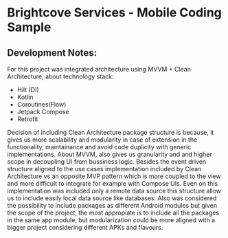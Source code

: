 # Brightcove Services - Mobile Coding Sample

## Development Notes:

For this project was integrated architecture using MVVM + Clean Architecture, about technology stack:

- Hilt (DI)
- Kotlin
- Coroutines(Flow)
- Jetpack Compose
- Retrofit

Decision of including Clean Architecture package structure is because, it gives us more scalability and modularity in case of extension in the functionality, maintainance  and avoid code duplicity with generic implementations.
About MVVM, also gives us granularity and and higher scope in decoupling UI from bussiness logic. Besides the event driven structure aligned to the use cases implementation included by Clean Architecture vs an opposite MVP pattern which is more coupled to the view and more difficult to integrate for example with Compose UIs.
Even on this implementation was included only a remote data source this structure allow us to include easily local data source like databases.
Also was considered the possibility to include packages as different Android modules but given the scope of the project, the most appropiate is to include all the packages in the same app module, but modularization could be more aligned with a bigger project considering different APKs and flavours.
